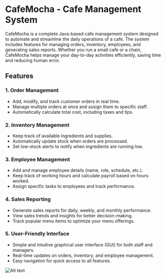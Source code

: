 # CafeMocha - Cafe Management System

CafeMocha is a complete Java-based cafe management system designed to automate and streamline the daily operations of a cafe. The system includes features for managing orders, inventory, employees, and generating sales reports. Whether you run a small cafe or a chain, CafeMocha helps manage your day-to-day activities efficiently, saving time and reducing human error.

## Features

### 1. **Order Management**
   - Add, modify, and track customer orders in real time.
   - Manage multiple orders at once and assign them to specific staff.
   - Automatically calculate total cost, including taxes and tips.

### 2. **Inventory Management**
   - Keep track of available ingredients and supplies.
   - Automatically update stock when orders are processed.
   - Set low-stock alerts to notify when ingredients are running low.

### 3. **Employee Management**
   - Add and manage employee details (name, role, schedule, etc.).
   - Keep track of working hours and calculate payroll based on hours worked.
   - Assign specific tasks to employees and track performance.

### 4. **Sales Reporting**
   - Generate sales reports for daily, weekly, and monthly performance.
   - View sales trends and insights for better decision-making.
   - Track popular menu items to optimize your menu offerings.

### 5. **User-Friendly Interface**
   - Simple and intuitive graphical user interface (GUI) for both staff and managers.
   - Real-time updates on orders, inventory, and employee management.
   - Easy navigation for quick access to all features.

![Alt text](https://www.stephniemichelle.online/wp-content/uploads/2025/02/Screenshot-2025-02-24-101740-768x419.png)
